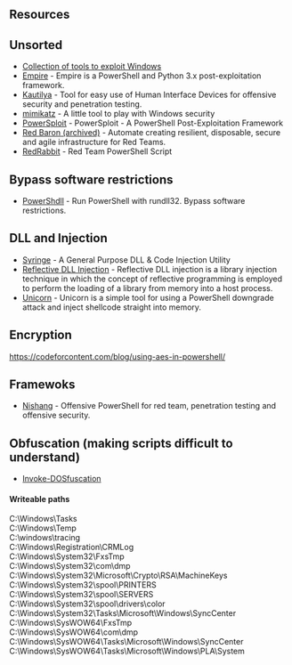 ## Resources

## Unsorted
- [Collection of tools to exploit Windows](https://github.com/Hack-with-Github/Windows)
- [Empire](https://github.com/BC-SECURITY/Empire) - Empire is a PowerShell and Python 3.x post-exploitation framework.
- [Kautilya](https://github.com/samratashok/Kautilya) - Tool for easy use of Human Interface Devices for offensive security and penetration testing. 
- [mimikatz](https://github.com/gentilkiwi/mimikatz) - A little tool to play with Windows security 
- [PowerSploit](https://github.com/byt3bl33d3r/PowerSploit) - PowerSploit - A PowerShell Post-Exploitation Framework 
- [Red Baron (archived)](https://github.com/byt3bl33d3r/Red-Baron) - Automate creating resilient, disposable, secure and agile infrastructure for Red Teams.
- [RedRabbit](https://github.com/securethelogs/RedRabbit) - Red Team PowerShell Script 

## Bypass software restrictions
- [PowerShdll](https://github.com/p3nt4/PowerShdll) - Run PowerShell with rundll32. Bypass software restrictions. 

## DLL and Injection
- [Syringe](https://github.com/rsmusllp/syringe) - A General Purpose DLL & Code Injection Utility
- [Reflective DLL Injection](https://github.com/rsmusllp/ReflectiveDLLInjection) - Reflective DLL injection is a library injection technique in which the concept of reflective programming is employed to perform the loading of a library from memory into a host process.
- [Unicorn](https://github.com/trustedsec/unicorn) - Unicorn is a simple tool for using a PowerShell downgrade attack and inject shellcode straight into memory.

## Encryption
https://codeforcontent.com/blog/using-aes-in-powershell/

## Framewoks
- [Nishang](https://github.com/samratashok/nishang) - Offensive PowerShell for red team, penetration testing and offensive security. 

## Obfuscation (making scripts difficult to understand)
- [Invoke-DOSfuscation](https://github.com/danielbohannon/Invoke-DOSfuscation)



#### Writeable paths<br >
C:\Windows\Tasks  
C:\Windows\Temp  
C:\windows\tracing  
C:\Windows\Registration\CRMLog  
C:\Windows\System32\FxsTmp  
C:\Windows\System32\com\dmp  
C:\Windows\System32\Microsoft\Crypto\RSA\MachineKeys  
C:\Windows\System32\spool\PRINTERS  
C:\Windows\System32\spool\SERVERS  
C:\Windows\System32\spool\drivers\color  
C:\Windows\System32\Tasks\Microsoft\Windows\SyncCenter  
C:\Windows\SysWOW64\FxsTmp  
C:\Windows\SysWOW64\com\dmp  
C:\Windows\SysWOW64\Tasks\Microsoft\Windows\SyncCenter  
C:\Windows\SysWOW64\Tasks\Microsoft\Windows\PLA\System  
